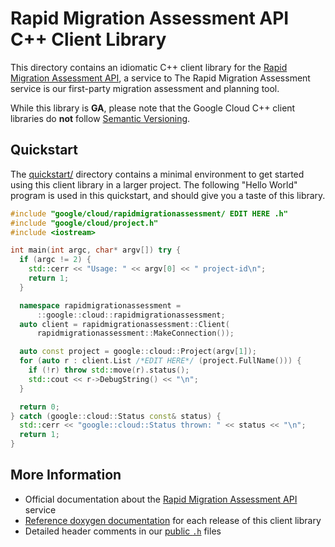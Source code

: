 # Rapid Migration Assessment API C++ Client Library

This directory contains an idiomatic C++ client library for the
[Rapid Migration Assessment API][cloud-service-docs], a service to The Rapid Migration Assessment service is our first-party migration assessment and planning tool.

While this library is **GA**, please note that the Google Cloud C++ client
libraries do **not** follow [Semantic Versioning](https://semver.org/).

## Quickstart

The [quickstart/](quickstart/README.md) directory contains a minimal environment
to get started using this client library in a larger project. The following
"Hello World" program is used in this quickstart, and should give you a taste of
this library.

<!-- inject-quickstart-start -->

```cc
#include "google/cloud/rapidmigrationassessment/ EDIT HERE .h"
#include "google/cloud/project.h"
#include <iostream>

int main(int argc, char* argv[]) try {
  if (argc != 2) {
    std::cerr << "Usage: " << argv[0] << " project-id\n";
    return 1;
  }

  namespace rapidmigrationassessment =
      ::google::cloud::rapidmigrationassessment;
  auto client = rapidmigrationassessment::Client(
      rapidmigrationassessment::MakeConnection());

  auto const project = google::cloud::Project(argv[1]);
  for (auto r : client.List /*EDIT HERE*/ (project.FullName())) {
    if (!r) throw std::move(r).status();
    std::cout << r->DebugString() << "\n";
  }

  return 0;
} catch (google::cloud::Status const& status) {
  std::cerr << "google::cloud::Status thrown: " << status << "\n";
  return 1;
}
```

<!-- inject-quickstart-end -->

## More Information

- Official documentation about the [Rapid Migration Assessment API][cloud-service-docs] service
- [Reference doxygen documentation][doxygen-link] for each release of this
  client library
- Detailed header comments in our [public `.h`][source-link] files

[cloud-service-docs]: https://cloud.google.com/rapidmigrationassessment
[doxygen-link]: https://cloud.google.com/cpp/docs/reference/rapidmigrationassessment/latest/
[source-link]: https://github.com/googleapis/google-cloud-cpp/tree/main/google/cloud/rapidmigrationassessment
